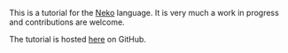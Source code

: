 This is a tutorial for the [Neko](http://nekovm.org) language. It is very much a work in progress and contributions are welcome.

The tutorial is hosted [here](http://presidentbeef.github.com/neko_tutorial/) on GitHub.

